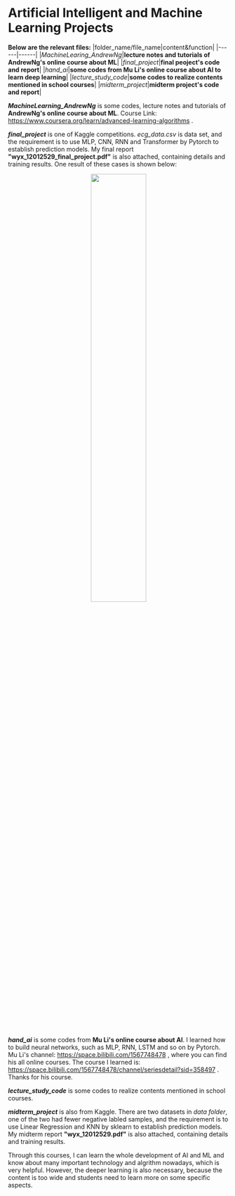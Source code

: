 # Artificial Intelligent and Machine Learning Projects

**Below are the relevant files:**
|folder_name/file_name|content&function|
|------|------|
|_MachineLearing_AndrewNg_|**lecture notes and tutorials of AndrewNg's online course about ML**|
|_final_project_|**final peoject's code and report**|
|_hand_ai_|**some codes from Mu Li's online course about AI to learn deep learning**|
|_lecture_study_code_|**some codes to realize contents mentioned in school courses**|
|_midterm_project_|**midterm project's code and report**|



**_MachineLearning_AndrewNg_** is some codes, lecture notes and tutorials of **AndrewNg's online course about ML**. Course Link: https://www.coursera.org/learn/advanced-learning-algorithms .

**_final_project_** is one of Kaggle competitions. _ecg_data.csv_ is data set, and the requirement is to use MLP, CNN, RNN and Transformer by Pytorch to establish prediction models. My final report
**"wyx_12012529_final_project.pdf"** is also attached, containing details and training results. One result of these cases is shown below: 

<div align=center>
<img src="https://github.com/anOrangeCat1/projects_sustech/assets/99580008/47474590-a058-47bf-b4d2-3eac2a05affa" width="50%" height="50%" />
</div>


**_hand_ai_** is some codes from **Mu Li's online course about AI**. I learned how to build neural networks, such as MLP, RNN, LSTM and so on by Pytorch. Mu Li's channel: https://space.bilibili.com/1567748478 ,
where you can find his all online courses. The course I learned is: https://space.bilibili.com/1567748478/channel/seriesdetail?sid=358497 . Thanks for his course.

**_lecture_study_code_** is some codes to realize contents mentioned in school courses.

**_midterm_project_** is also from Kaggle. There are two datasets in _data folder_, one of the two had fewer negative labled samples, and the requirement is to use Linear Regression and KNN by sklearn to establish prediction models.  My midterm report **"wyx_12012529.pdf"** is also attached, containing details and training results.

Through this courses, I can learn the whole development of AI and ML and know about many important technology and algrithm nowadays, which is very helpful. However, the deeper learning is also necessary, because the content is too wide and students need to learn more on some specific aspects.
